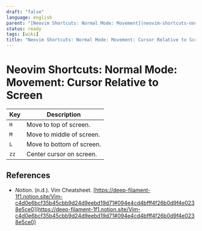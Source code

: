 ```yaml
---
draft: "false"
language: english
parent: "[Neovim Shortcuts: Normal Mode: Movement](neovim-shortcuts-normal-mode-movement.md)"
status: ready
tags: [wiki]
title: "Neovim Shortcuts: Normal Mode: Movement: Cursor Relative to Screen"
---
```


# Neovim Shortcuts: Normal Mode: Movement: Cursor Relative to Screen

| Key  | Description               |
| ---- | ------------------------- |
| `H`  | Move to top of screen.    |
| `M`  | Move to middle of screen. |
| `L`  | Move to bottom of screen. |
| `zz` | Center cursor on screen.  |

## References

- _Notion_. (n.d.). <span class="reference-title">Vim Cheatsheet</span>. [https://deep-filament-1f1.notion.site/Vim-c4d0e6bcf35b45cbb9d24d9eebd19d71#094e4cd4bfff4f26b0d9f4e0238e5ce0](https://deep-filament-1f1.notion.site/Vim-c4d0e6bcf35b45cbb9d24d9eebd19d71#094e4cd4bfff4f26b0d9f4e0238e5ce0)
